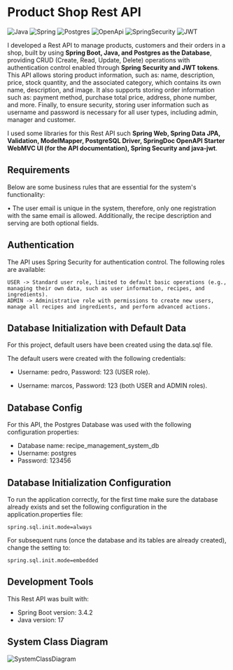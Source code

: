 # Product Shop Rest API
![Java](https://img.shields.io/badge/Java-ED8B00?style=for-the-badge&logo=openjdk&logoColor=white) ![Spring](https://img.shields.io/badge/Spring-6DB33F?style=for-the-badge&logo=Spring&logoColor=white)  ![Postgres](https://img.shields.io/badge/PostgreSQL-316192?style=for-the-badge&logo=postgresql&logoColor=white) ![OpenApi](https://img.shields.io/badge/Docs-OpenAPI-success?style=for-the-badge&logo=swagger)
![SpringSecurity](https://img.shields.io/badge/Spring_Security-6DB33F?style=for-the-badge&logo=Spring-Security&logoColor=white) ![JWT](https://img.shields.io/badge/JWT-323330?style=for-the-badge&logo=json-web-tokens&logoColor=pink)

I developed a Rest API to manage products, customers and their orders in a shop, built by using **Spring Boot, Java, and Postgres as the Database**, providing CRUD (Create, Read, Update, Delete) operations with authentication control enabled through **Spring Security and JWT tokens**. This API allows storing product information, such as: name, description, price, stock quantity, and the associated category, which contains its own name, description, and image. It also supports storing order information such as: payment method, purchase total price, address, phone number, and more. Finally, to ensure security, storing user information such as username and password is necessary for all user types, including admin, manager and customer.

I used some libraries for this Rest API such **Spring Web, Spring Data JPA, Validation, ModelMapper, PostgreSQL Driver, SpringDoc OpenAPI Starter WebMVC UI (for the API documentation), Spring Security and java-jwt**.

## Requirements

Below are some business rules that are essential for the system's functionality:

• The user email is unique in the system, therefore, only one registration with the same email is allowed. Additionally, the recipe description and serving are both optional fields.



## Authentication
The API uses Spring Security for authentication control. The following roles are available:

```
USER -> Standard user role, limited to default basic operations (e.g., managing their own data, such as user information, recipes, and ingredients).
ADMIN -> Administrative role with permissions to create new users, manage all recipes and ingredients, and perform advanced actions.
```

## Database Initialization with Default Data
For this project, default users have been created using the data.sql file.

The default users were created with the following credentials:

- Username: pedro, Password: 123 (USER role).

- Username: marcos, Password: 123 (both USER and ADMIN roles).

## Database Config
For this API, the Postgres Database was used with the following configuration properties: 

- Database name: recipe_management_system_db
- Username: postgres
- Password: 123456

## Database Initialization Configuration
To run the application correctly, for the first time make sure the database already exists and set the following configuration in the application.properties file:

```
spring.sql.init.mode=always
```

For subsequent runs (once the database and its tables are already created), change the setting to:

```
spring.sql.init.mode=embedded
```

## Development Tools
This Rest API was built with:

- Spring Boot version: 3.4.2
- Java version: 17

## System Class Diagram

![SystemClassDiagram](https://github.com/user-attachments/assets/981d652c-583b-49a2-9253-e7ddabe82490)



